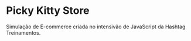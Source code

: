 # Picky Kitty Store
 Simulação de E-commerce criada no intensivão de JavaScript da Hashtag Treinamentos.
